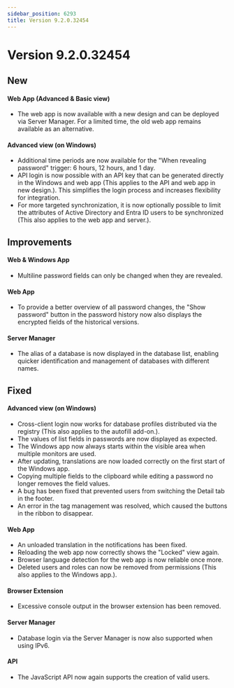 ```yaml
---
sidebar_position: 6293
title: Version 9.2.0.32454
---
```


# Version 9.2.0.32454

## New

#### Web App (Advanced & Basic view)

* The web app is now available with a new design and can be deployed via Server Manager. For a limited time, the old web app remains available as an alternative.

#### Advanced view (on Windows)

* Additional time periods are now available for the "When revealing password" trigger: 6 hours, 12 hours, and 1 day.
* API login is now possible with an API key that can be generated directly in the Windows and web app (This applies to the API and web app in new design.). This simplifies the login process and increases flexibility for integration.
* For more targeted synchronization, it is now optionally possible to limit the attributes of Active Directory and Entra ID users to be synchronized (This also applies to the web app and server.).

## Improvements

#### Web & Windows App

* Multiline password fields can only be changed when they are revealed.

#### Web App

* To provide a better overview of all password changes, the "Show password" button in the password history now also displays the encrypted fields of the historical versions.

#### Server Manager

* The alias of a database is now displayed in the database list, enabling quicker identification and management of databases with different names.

## Fixed

#### Advanced view (on Windows)

* Cross-client login now works for database profiles distributed via the registry (This also applies to the autofill add-on.).
* The values of list fields in passwords are now displayed as expected.
* The Windows app now always starts within the visible area when multiple monitors are used.
* After updating, translations are now loaded correctly on the first start of the Windows app.
* Copying multiple fields to the clipboard while editing a password no longer removes the field values.
* A bug has been fixed that prevented users from switching the Detail tab in the footer.
* An error in the tag management was resolved, which caused the buttons in the ribbon to disappear.

#### Web App

* An unloaded translation in the notifications has been fixed.
* Reloading the web app now correctly shows the "Locked" view again.
* Browser language detection for the web app is now reliable once more.
* Deleted users and roles can now be removed from permissions (This also applies to the Windows app.).

#### Browser Extension

* Excessive console output in the browser extension has been removed.

#### Server Manager

* Database login via the Server Manager is now also supported when using IPv6.

#### API

* The JavaScript API now again supports the creation of valid users.